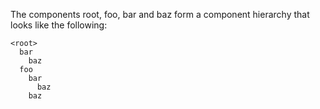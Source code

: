 The components root, foo, bar and baz form a component hierarchy that looks
like the following:
```
<root>
  bar
    baz
  foo
    bar
      baz
    baz
```
